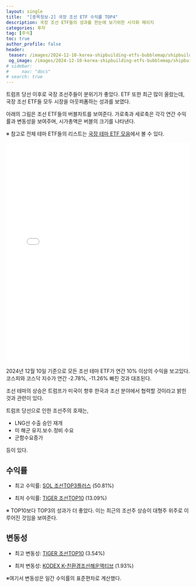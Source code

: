 ```yaml
---
layout: single
title:  "[종목정보-2] 국장 조선 ETF 수익률 TOP4"
description: 국장 조선 ETF들의 성과를 한눈에 보기위한 시각화 페이지
categories: 투자
tag: [주식]
toc: true
author_profile: false
header:
 teaser: /images/2024-12-10-korea-shipbuilding-etfs-bubblemap/shipbuilding-etfs-bubble-chart.webp
 og_image: /images/2024-12-10-korea-shipbuilding-etfs-bubblemap/shipbuilding-etfs-bubble-chart.webp
# sidebar:
#     nav: "docs"
# search: true
---
```

트럼프 당선 이후로 국장 조선주들이 분위기가 좋았다. ETF 또한 최근 많이 올랐는데, 국장 조선 ETF들 모두 시장을 아웃퍼폼하는 성과를 보였다.

아래의 그림은 조선 ETF들의 버블차트를 보여준다. 가로축과 세로축은 각각 연간 수익률과 변동성을 보여주며, 시가총액은 버블의 크기를 나타낸다. 

※ 참고로 전체 테마 ETF들의 리스트는 [국장 테마 ETF 모음](http://localhost:4000/%ED%88%AC%EC%9E%90/korea-theme-etfs/)에서 볼 수 있다.

<iframe src="/images/2024-12-10-korea-shipbuilding-etfs-bubblemap/shipbuilding-etfs-bubble-chart.html" width="100%" height="600" frameborder="0"></iframe>

2024년 12월 10일 기준으로 모든 조선 테마 ETF가 연간 10% 이상의 수익을 보고있다. 코스피와 코스닥 지수가 연간 -2.78%, -11.26% 빠진 것과 대조된다.

조선 테마의 상승은 트럼프가 미국이 향후 한국과 조선 분야에서 협력할 것이라고 밝힌 것과 관련이 있다. 

트럼프 당선으로 인한 조선주의 호재는, 
- LNG선 수출 승인 재개
- 미 해군 유지.보수.정비 수요
- 군함수요증가

등이 있다.

## 수익률
- 최고 수익률: [SOL 조선TOP3플러스](https://m.stock.naver.com/domestic/stock/466920/total) (50.81%)

- 최저 수익률: [TIGER 조선TOP10](https://m.stock.naver.com/domestic/stock/494670/total) (13.09%)

※ TOP10보다 TOP3의 성과가 더 좋았다. 이는 최근의 조선주 상승이 대형주 위주로 이루어진 것임을 보여준다.

## 변동성
- 최고 변동성: [TIGER 조선TOP10](https://m.stock.naver.com/domestic/stock/494670/total) (3.54%)

- 최저 변동성: [KODEX K-친환경조선해운액티브](https://m.stock.naver.com/domestic/stock/445150/total) (1.93%)

※여기서 변동성은 일간 수익률의 표준편차로 계산했다.
